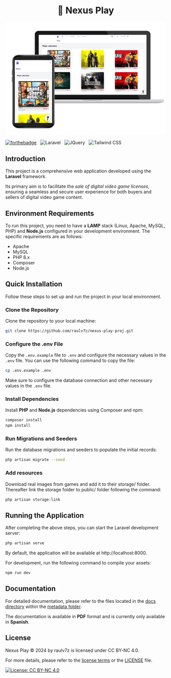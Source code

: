 <h1 align="center">
  🤖 Nexus Play
</h1>

<p align="center">
    <img src="metadata/images/preview-homepage.png" alt="Home-page preview">
</p>

[![forthebadge](https://forthebadge.com/images/badges/built-with-love.svg)](https://forthebadge.com) &nbsp;
![Laravel](https://ziadoua.github.io/m3-Markdown-Badges/badges/Laravel/laravel1.svg) &nbsp;
![JQuery](https://ziadoua.github.io/m3-Markdown-Badges/badges/jQuery/jquery1.svg) &nbsp;
![Tailwind CSS](https://ziadoua.github.io/m3-Markdown-Badges/badges/TailwindCSS/tailwindcss1.svg) &nbsp;

## Introduction

This project is a comprehensive web application developed using the **Laravel** framework.

Its primary aim is to facilitate the *sale of digital video game licenses*,
ensuring a seamless and secure user experience for both buyers and sellers of digital video game content.

## Environment Requirements

To run this project, you need to have a **LAMP** stack (Linux, Apache, MySQL, PHP) and **Node.js** configured in your development environment. The specific requirements are as follows:

- Apache
- MySQL
- PHP 8.x
- Composer
- Node.js

## Quick Installation

Follow these steps to set up and run the project in your local environment.

### Clone the Repository

Clone the repository to your local machine:

```bash
git clone https://github.com/raulv7z/nexus-play-proj.git
```

### Configure the .env File

Copy the `.env.example` file to `.env` and configure the necessary values in the `.env` file. You can use the following command to copy the file:

```bash
cp .env.example .env
```

Make sure to configure the database connection and other necessary values in the `.env` file.

### Install Dependencies

Install **PHP** and **Node.js** dependencies using Composer and npm:

```bash
composer install
npm install
```

### Run Migrations and Seeders

Run the database migrations and seeders to populate the initial records:

```bash
php artisan migrate --seed
```
### Add resources

Download real images from games and add it to their storage/ folder.
Thereafter link the storage folder to public/ folder following the command:

```bash
php artisan storage:link
```

## Running the Application

After completing the above steps, you can start the Laravel development server:

```bash
php artisan serve
```

By default, the application will be available at http://localhost:8000.

For development, run the following command to compile your assets:

```bash
npm run dev
```
## Documentation

For detailed documentation, please refer to the files located in the [docs directory](metadata/docs/) within the [metadata folder](metadata).

The documentation is available in **PDF** format and is currently only available in **Spanish**.

## License
Nexus Play © 2024 by raulv7z is licensed under CC BY-NC 4.0.

For more details, please refer to the [license terms](http://creativecommons.org/licenses/by-nc/4.0/) or the [LICENSE](https://github.com/raulv7z/nexus-play/blob/main/LICENSE) file.

[![License: CC BY-NC 4.0](https://img.shields.io/badge/License-CC_BY--NC_4.0-lightgrey.svg)](https://creativecommons.org/licenses/by-nc/4.0/)